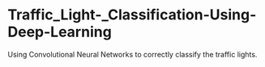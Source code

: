 # Traffic_Light-_Classification-Using-Deep-Learning
Using Convolutional Neural Networks to correctly classify the traffic lights.
